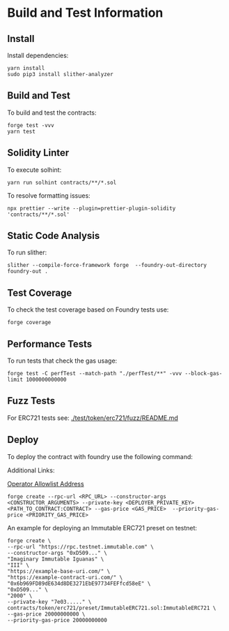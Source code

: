 # Build and Test Information

## Install

Install dependencies:

```
yarn install
sudo pip3 install slither-analyzer
```

## Build and Test

To build and test the contracts:

```
forge test -vvv
yarn test
```

## Solidity Linter

To execute solhint:

```
yarn run solhint contracts/**/*.sol
```

To resolve formatting issues:

```
npx prettier --write --plugin=prettier-plugin-solidity 'contracts/**/*.sol'
```


## Static Code Analysis

To run slither:

```
slither --compile-force-framework forge  --foundry-out-directory foundry-out .
```

## Test Coverage

To check the test coverage based on Foundry tests use:

 ```
 forge coverage
 ```

## Performance Tests

To run tests that check the gas usage:

```
forge test -C perfTest --match-path "./perfTest/**" -vvv --block-gas-limit 1000000000000
```

## Fuzz Tests

For ERC721 tests see: [./test/token/erc721/fuzz/README.md](./test/token/erc721/fuzz/README.md)

## Deploy

To deploy the contract with foundry use the following command:

Additional Links: 

[Operator Allowlist Address](https://docs.immutable.com/docs/zkevm/products/minting/royalties/allowlist-spec/#operator-allowlist-values)
```
forge create --rpc-url <RPC_URL> --constructor-args <CONSTRUCTOR_ARGUMENTS> --private-key <DEPLOYER_PRIVATE_KEY> <PATH_TO_CONTRACT:CONTRACT> --gas-price <GAS_PRICE>  --priority-gas-price <PRIORITY_GAS_PRICE>
```

An example for deploying an Immutable ERC721 preset on testnet:

```
forge create \
--rpc-url "https://rpc.testnet.immutable.com" \
--constructor-args "0xD509..." \
"Imaginary Immutable Iguanas" \
"III" \
"https://example-base-uri.com/" \
"https://example-contract-uri.com/" \
"0x6b969FD89dE634d8DE3271EbE97734FEFfcd58eE" \
"0xD509..." \
"2000" \
--private-key "7e03....." \
contracts/token/erc721/preset/ImmutableERC721.sol:ImmutableERC721 \
--gas-price 20000000000 \
--priority-gas-price 20000000000

```
